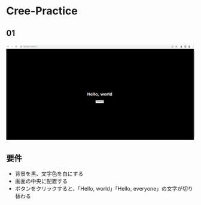 # Cree-Practice

## 01

![01](./image/01.gif)

## 要件

- 背景を黒、文字色を白にする
- 画面の中央に配置する
- ボタンをクリックすると、「Hello, world」「Hello, everyone」の文字が切り替わる
